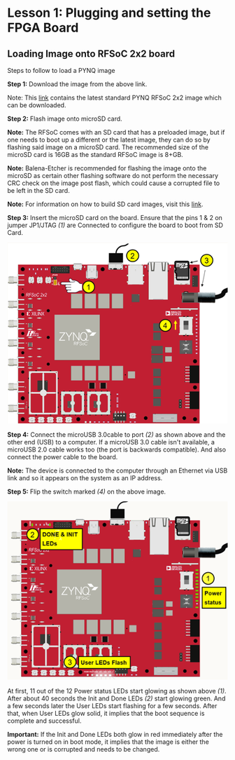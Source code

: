 # Lesson 1: Plugging and setting the FPGA Board
## Loading Image onto RFSoC 2x2 board

Steps to follow to load a PYNQ image

**Step 1:** Download the image from the above link.

Note: This [link](http://www.pynq.io/board.html) contains the latest standard PYNQ RFSoC 2x2 image which can be downloaded.

**Step 2:** Flash image onto microSD card.

**Note:** The RFSoC comes with an SD card that has a preloaded image, but if one needs to boot up a different or the latest image, they can do so by flashing said image on a microSD card. The recommended size of the microSD card is 16GB as the standard RFSoC image is 8+GB.

**Note:** Balena-Etcher is recommended for flashing the image onto the microSD as certain other flashing software do not perform the necessary CRC check on the image post flash, which could cause a corrupted file to be left in the SD card.

**Note:** For information on how to build SD card images, visit this [link](https://pynq.readthedocs.io/en/latest/pynq_sd_card.html).

**Step 3:** Insert the microSD card on the board. Ensure that the pins 1 & 2 on jumper JP1/JTAG _(1)_ are Connected to configure the board to boot from SD Card.

![](Images/Picture4.png)

**Step 4:** Connect the microUSB 3.0cable to port _(2)_ as shown above and the other end (USB) to a computer. If a microUSB 3.0 cable isn't available, a microUSB 2.0 cable works too (the port is backwards compatible). And also connect the power cable to the board.

**Note:** The device is connected to the computer through an Ethernet via USB link and so it appears on the system as an IP address.

**Step 5:** Flip the switch marked _(4)_ on the above image.

![](Images/Picture5.png)

At first, 11 out of the 12 Power status LEDs start glowing as shown above _(1)_. After about 40 seconds the Init and Done LEDs _(2)_ start glowing green. And a few seconds later the User LEDs start flashing for a few seconds. After that, when User LEDs glow solid, it implies that the boot sequence is complete and successful.

**Important:** If the Init and Done LEDs both glow in red immediately after the power is turned on in boot mode, it implies that the image is either the wrong one or is corrupted and needs to be changed.
